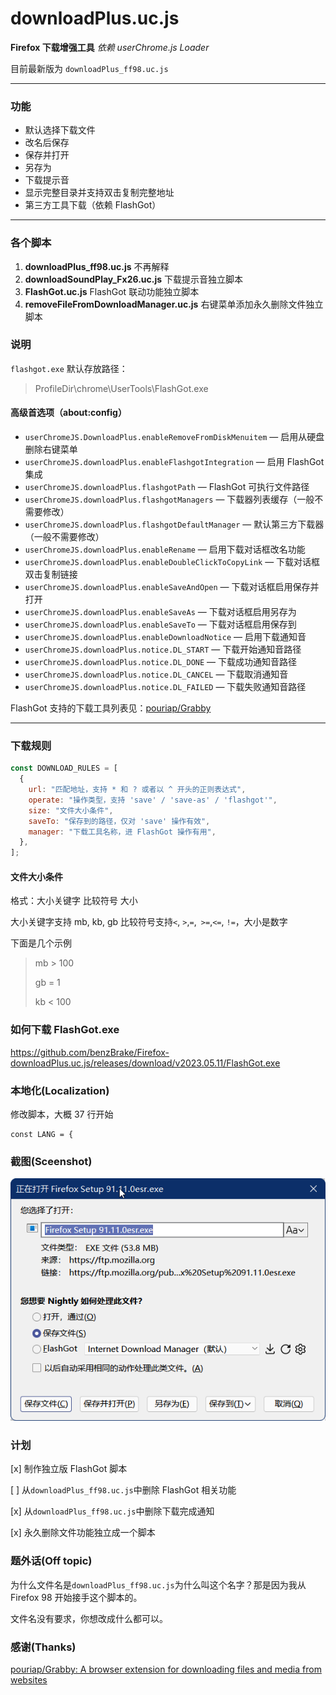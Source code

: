 # downloadPlus.uc.js

**Firefox 下载增强工具**
_依赖 userChrome.js Loader_

目前最新版为 `downloadPlus_ff98.uc.js`

---

### 功能

- 默认选择下载文件
- 改名后保存
- 保存并打开
- 另存为
- 下载提示音
- 显示完整目录并支持双击复制完整地址
- 第三方工具下载（依赖 FlashGot）

---

### 各个脚本

1. **downloadPlus_ff98.uc.js** 不再解释
2. **downloadSoundPlay_Fx26.uc.js** 下载提示音独立脚本
3. **FlashGot.uc.js** FlashGot 联动功能独立脚本
4. **removeFileFromDownloadManager.uc.js** 右键菜单添加永久删除文件独立脚本

### 说明

`flashgot.exe` 默认存放路径：

> ProfileDir\chrome\UserTools\FlashGot.exe

#### 高级首选项（about:config）

- `userChromeJS.DownloadPlus.enableRemoveFromDiskMenuitem` — 启用从硬盘删除右键菜单
- `userChromeJS.downloadPlus.enableFlashgotIntegration` — 启用 FlashGot 集成
- `userChromeJS.downloadPlus.flashgotPath` — FlashGot 可执行文件路径
- `userChromeJS.downloadPlus.flashgotManagers` — 下载器列表缓存（一般不需要修改）
- `userChromeJS.downloadPlus.flashgotDefaultManager` — 默认第三方下载器（一般不需要修改）
- `userChromeJS.downloadPlus.enableRename` — 启用下载对话框改名功能
- `userChromeJS.downloadPlus.enableDoubleClickToCopyLink` — 下载对话框双击复制链接
- `userChromeJS.downloadPlus.enableSaveAndOpen` — 下载对话框启用保存并打开
- `userChromeJS.downloadPlus.enableSaveAs` — 下载对话框启用另存为
- `userChromeJS.downloadPlus.enableSaveTo` — 下载对话框启用保存到
- `userChromeJS.downloadPlus.enableDownloadNotice` — 启用下载通知音
- `userChromeJS.downloadPlus.notice.DL_START` — 下载开始通知音路径
- `userChromeJS.downloadPlus.notice.DL_DONE` — 下载成功通知音路径
- `userChromeJS.downloadPlus.notice.DL_CANCEL` — 下载取消通知音
- `userChromeJS.downloadPlus.notice.DL_FAILED` — 下载失败通知音路径

FlashGot 支持的下载工具列表见：[pouriap/Grabby](https://github.com/pouriap/Grabby)

---

### 下载规则

```javascript
const DOWNLOAD_RULES = [
  {
    url: "匹配地址，支持 * 和 ? 或者以 ^ 开头的正则表达式",
    operate: "操作类型，支持 'save' / 'save-as' / 'flashgot'",
    size: "文件大小条件",
    saveTo: "保存到的路径，仅对 'save' 操作有效",
    manager: "下载工具名称，进 FlashGot 操作有用",
  },
];
```

#### 文件大小条件

格式：大小关键字 比较符号 大小

大小关键字支持 mb, kb, gb 比较符号支持`<`, `>`,`=`,` >=`,`<=`, `!=`，大小是数字

下面是几个示例

> mb > 100
>
> gb = 1
>
> kb < 100

### 如何下载 FlashGot.exe

https://github.com/benzBrake/Firefox-downloadPlus.uc.js/releases/download/v2023.05.11/FlashGot.exe

### 本地化(Localization)

修改脚本，大概 37 行开始

```
const LANG = {
```

### 截图(Sceenshot)

![downloadPlus](downloadPlus_ff98.png)

### 计划

[x] 制作独立版 FlashGot 脚本

[ ] 从`downloadPlus_ff98.uc.js`中删除 FlashGot 相关功能

[x] 从`downloadPlus_ff98.uc.js`中删除下载完成通知

[x] 永久删除文件功能独立成一个脚本

### 题外话(Off topic)

为什么文件名是`downloadPlus_ff98.uc.js`为什么叫这个名字？那是因为我从 Firefox 98 开始接手这个脚本的。

文件名没有要求，你想改成什么都可以。

### 感谢(Thanks)

[pouriap/Grabby: A browser extension for downloading files and media from websites](https://github.com/pouriap/Grabby)
